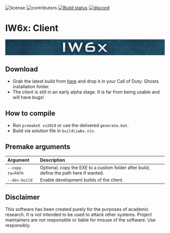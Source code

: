 ![license](https://img.shields.io/github/license/IW4x/iw6x-client.svg)
![contributors](https://img.shields.io/github/contributors/IW4x/iw6x-client)
[![Build status](https://ci.appveyor.com/api/projects/status/759ommut6d47shlh/branch/master?svg=true)](https://ci.appveyor.com/project/iw4x/iw6x-client/branch/master)
[![discord](https://img.shields.io/endpoint?url=https://momo5502.com/iw4x/members-badge.php)](https://discord.gg/sKeVmR3)
<!---
[![patreon](https://img.shields.io/badge/patreon-support-blue.svg?logo=patreon)](https://www.patreon.com/iw4x)
-->

# IW6x: Client

![iw4x](src/client/resources/logo.bmp?raw=true)

## Download

- Grab the latest build from <a href="https://ci.appveyor.com/api/projects/iw4x/iw6x-client/artifacts/build%2Fbin%2Fx64%2FRelease%2Fiw6x.exe?branch=master&job=Environment%3A%20APPVEYOR_BUILD_WORKER_IMAGE%3DVisual%20Studio%202019%2C%20PREMAKE_ACTION%3Dvs2019%3B%20Configuration%3A%20Release">here</a> and drop it in your Call of Duty: Ghosts installation folder.
- The client is still in an early alpha stage. It is far from being usable and will have bugs!

## How to compile

- Run `premake5 vs2019` or use the delivered `generate.bat`.
- Build via solution file in `build\iw6x.sln`.

## Premake arguments

| Argument                    | Description                                    |
|:----------------------------|:-----------------------------------------------|
| `--copy-to=PATH`            | Optional, copy the EXE to a custom folder after build, define the path here if wanted. |
| `--dev-build`               | Enable development builds of the client. |
## Disclaimer

This software has been created purely for the purposes of
academic research. It is not intended to be used to attack
other systems. Project maintainers are not responsible or
liable for misuse of the software. Use responsibly.
